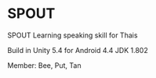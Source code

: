 # SPOUT
SPOUT Learning speaking skill for Thais

Build in Unity 5.4 for Android 4.4
JDK 1.802

Member: Bee, Put, Tan
